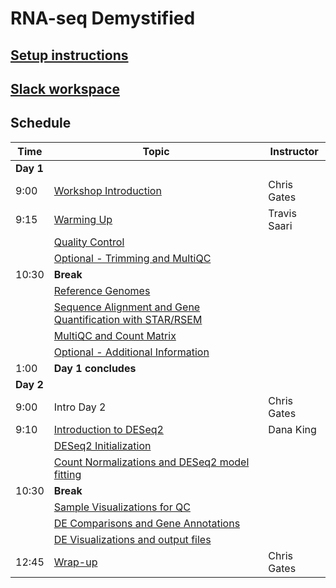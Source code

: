 # RNA-seq Demystified

## [Setup instructions](setup_instructions)

## [Slack workspace](https://umcoderspaces.slack.com)


## Schedule

| Time | Topic | Instructor |
| ---- | ----------------- | ---------- |
| **Day 1** |
| 9:00 | [Workshop Introduction](html/Module00_Introduction.html) | Chris Gates |
| 9:15 | [Warming Up](html/Module01_Warming_Up.html) | Travis Saari |
|  | [Quality Control](html/Module02_QC.html) | |
|  | [Optional - Trimming and MultiQC](html/Module02optional_Cutadapt_MultiQC.html) | |
| 10:30 | **Break** | |
|  | [Reference Genomes](html/Module03_Reference_Genomes.html) | |
|  | [Sequence Alignment and Gene Quantification with STAR/RSEM](html/Module04_Alignment.html) | |
|  | [MultiQC and Count Matrix](html/Module05_MultiQC_and_Count_Matrix.html) | |
|  | [Optional - Additional Information](html/Module05optional_Additional_Details.html) | |
| 1:00 | **Day  1 concludes** | |
| **Day 2** |
| 9:00 | Intro Day 2 | Chris Gates |
| 9:10 | [Introduction to DESeq2](html/Module06_DEAnalysisSetup.html) | Dana King |
|  | [DESeq2 Initialization](html/Module07_DESeq2Init.html) | |
|  | [Count Normalizations and DESeq2 model fitting](html/Module08_DESeq2DE.html) | |
| 10:30 | **Break** | |
|  | [Sample Visualizations for QC](html/Module09_SampleQCViz.html) | |
|  | [DE Comparisons and Gene Annotations](html/Module10_DEComparisons.html) | |
|  | [DE Visualizations and output files](html/Module11_DEVisualizations.html) |  |
| 12:45  | [Wrap-up](html/Module99_Wrap_up.html) | Chris Gates |
